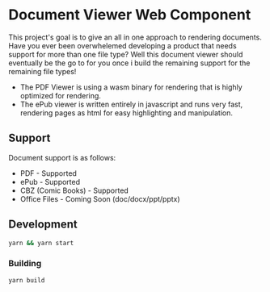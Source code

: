 # Document Viewer Web Component

This project's goal is to give an all in one approach to rendering documents. Have you ever been overwhelemed developing a product that needs support for more than one file type? Well this document viewer should eventually be the go to for you once i build the remaining support for the remaining file types!

- The PDF Viewer is using a wasm binary for rendering that is highly optimized for rendering. 
- The ePub viewer is written entirely in javascript and runs very fast, rendering pages as html for easy highlighting and manipulation.

## Support

Document support is as follows:
- PDF - Supported
- ePub - Supported
- CBZ (Comic Books) - Supported
- Office Files - Coming Soon (doc/docx/ppt/pptx)

## Development

```bash
yarn && yarn start
```

### Building

```bash
yarn build
```
